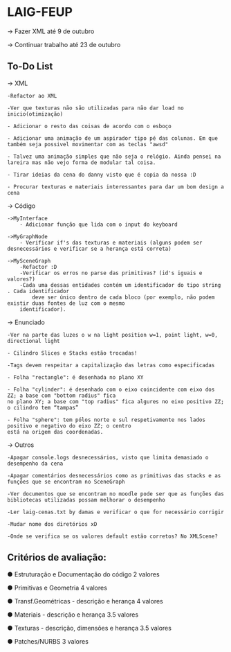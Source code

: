 # LAIG-FEUP

-> Fazer XML até 9 de outubro

-> Continuar trabalho até 23 de outubro

## To-Do List
-> XML

	-Refactor ao XML
	
	-Ver que texturas não são utilizadas para não dar load no inicio(otimização)
	
	- Adicionar o resto das coisas de acordo com o esboço
	
	- Adicionar uma animação de um aspirador tipo pé das colunas. Em que também seja possivel movimentar com as teclas "awsd"
	
	- Talvez uma animação simples que não seja o relógio. Ainda pensei na lareira mas não vejo forma de modular tal coisa.
	
	- Tirar ideias da cena do danny visto que é copia da nossa :D
	
	- Procurar texturas e materiais interessantes para dar um bom design a cena
	

-> Código

	->MyInterface
		- Adicionar função que lida com o input do keyboard
	
	->MyGraphNode
		- Verificar if's das texturas e materiais (alguns podem ser desnecessários e verificar se a herança está correta)
		
	->MySceneGraph
		-Refactor :D
		-Verificar os erros no parse das primitivas? (id's iguais e valores?)
		-Cada uma dessas entidades contém um identificador do tipo string . Cada identificador
			deve ser único dentro de cada bloco (por exemplo, não podem existir duas fontes de luz com o mesmo
		identificador).

		
-> Enunciado

	-Ver na parte das luzes o w na light position w=1, point light, w=0, directional light
	
	- Cilindro Slices e Stacks estão trocadas! 
	
	-Tags devem respeitar a capitalização das letras como especificadas
	
	- Folha "rectangle": é desenhada no plano XY
	
	- Folha "cylinder": é desenhado com o eixo coincidente com eixo dos ZZ; a base com "bottom radius" fica
	no plano XY; a base com "top radius" fica algures no eixo positivo ZZ; o cilindro tem “tampas”
	
	- Folha "sphere": tem pólos norte e sul respetivamente nos lados positivo e negativo do eixo ZZ; o centro
	está na origem das coordenadas.
	
		
-> Outros

	-Apagar console.logs desnecessários, visto que limita demasiado o desempenho da cena
	
	-Apagar comentários desnecessários como as primitivas das stacks e as funções que se encontram no SceneGraph
	
	-Ver documentos que se encontram no moodle pode ser que as funções das bibliotecas utilizadas possam melhorar o desempenho
	
	-Ler laig-cenas.txt by damas e verificar o que for necessário corrigir
	
	-Mudar nome dos diretórios xD
	
	-Onde se verifica se os valores default estão corretos? No XMLScene?
		
		
## Critérios de avaliação:
● Estruturação e Documentação do código 2 valores

● Primitivas e Geometria 4 valores

● Transf.Geométricas - descrição e herança 4 valores

● Materiais - descrição e herança 3.5 valores

● Texturas - descrição, dimensões e herança 3.5 valores

● Patches/NURBS 3 valores
